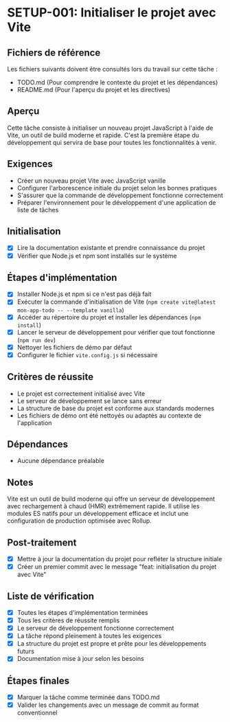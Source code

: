 # SETUP-001: Initialiser le projet avec Vite

## Fichiers de référence
Les fichiers suivants doivent être consultés lors du travail sur cette tâche :
- TODO.md (Pour comprendre le contexte du projet et les dépendances)
- README.md (Pour l'aperçu du projet et les directives)

## Aperçu
Cette tâche consiste à initialiser un nouveau projet JavaScript à l'aide de Vite, un outil de build moderne et rapide. C'est la première étape du développement qui servira de base pour toutes les fonctionnalités à venir.

## Exigences
- Créer un nouveau projet Vite avec JavaScript vanille
- Configurer l'arborescence initiale du projet selon les bonnes pratiques
- S'assurer que la commande de développement fonctionne correctement
- Préparer l'environnement pour le développement d'une application de liste de tâches

## Initialisation
- [x] Lire la documentation existante et prendre connaissance du projet
- [x] Vérifier que Node.js et npm sont installés sur le système

## Étapes d'implémentation
- [x] Installer Node.js et npm si ce n'est pas déjà fait
- [x] Exécuter la commande d'initialisation de Vite (`npm create vite@latest mon-app-todo -- --template vanilla`)
- [x] Accéder au répertoire du projet et installer les dépendances (`npm install`)
- [x] Lancer le serveur de développement pour vérifier que tout fonctionne (`npm run dev`)
- [x] Nettoyer les fichiers de démo par défaut
- [x] Configurer le fichier `vite.config.js` si nécessaire

## Critères de réussite
- Le projet est correctement initialisé avec Vite
- Le serveur de développement se lance sans erreur
- La structure de base du projet est conforme aux standards modernes
- Les fichiers de démo ont été nettoyés ou adaptés au contexte de l'application

## Dépendances
- Aucune dépendance préalable

## Notes
Vite est un outil de build moderne qui offre un serveur de développement avec rechargement à chaud (HMR) extrêmement rapide. Il utilise les modules ES natifs pour un développement efficace et inclut une configuration de production optimisée avec Rollup.

## Post-traitement
- [x] Mettre à jour la documentation du projet pour refléter la structure initiale
- [x] Créer un premier commit avec le message "feat: initialisation du projet avec Vite"

## Liste de vérification
- [x] Toutes les étapes d'implémentation terminées
- [x] Tous les critères de réussite remplis
- [x] Le serveur de développement fonctionne correctement
- [x] La tâche répond pleinement à toutes les exigences
- [x] La structure du projet est propre et prête pour les développements futurs
- [x] Documentation mise à jour selon les besoins

## Étapes finales
- [x] Marquer la tâche comme terminée dans TODO.md
- [x] Valider les changements avec un message de commit au format conventionnel 